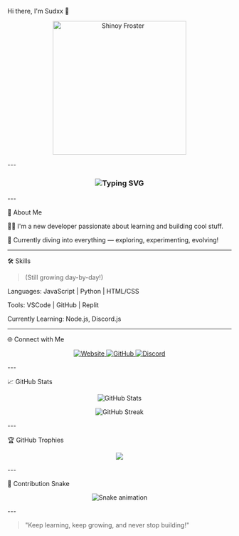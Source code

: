 Hi there, I'm Sudxx 👋

<p align="center">
  <img src="./media/Shinoy Froster.jpg" alt="Shinoy Froster" width="300px" />
</p>
---

<h3 align="center">
  <img src="https://readme-typing-svg.herokuapp.com?font=Fira+Code&size=24&pause=1000&center=true&vCenter=true&multiline=true&width=435&lines=New+Developer;Always+Learning+Something+New!" alt="Typing SVG" />
</h3>
---

🚀 About Me

🧑‍💻 I'm a new developer passionate about learning and building cool stuff.

🌱 Currently diving into everything — exploring, experimenting, evolving!



---

🛠️ Skills

> (Still growing day-by-day!)



Languages: JavaScript | Python | HTML/CSS

Tools: VSCode | GitHub | Replit

Currently Learning: Node.js, Discord.js



---

🌐 Connect with Me

<p align="center">
  <a href="https://top.gg/bot/833248024326963201" target="_blank">
    <img alt="Website" src="https://img.shields.io/badge/Website-Top.gg-blue?style=for-the-badge&logo=google-chrome" />
  </a>
  <a href="https://github.com/ShinoyFroster" target="_blank">
    <img alt="GitHub" src="https://img.shields.io/badge/GitHub-ShinoyFroster-black?style=for-the-badge&logo=github" />
  </a>
  <a href="https://discord.com/users/659644949658075156" target="_blank">
    <img alt="Discord" src="https://img.shields.io/badge/Discord-Sudxx%230001-5865F2?style=for-the-badge&logo=discord&logoColor=white" />
  </a>
</p>
---

📈 GitHub Stats

<p align="center">
  <img src="https://github-readme-stats.vercel.app/api?username=ShinoyFroster&show_icons=true&theme=radical" alt="GitHub Stats" />
</p><p align="center">
  <img src="https://github-readme-streak-stats.herokuapp.com/?user=ShinoyFroster&theme=radical" alt="GitHub Streak" />
</p>
---

🏆 GitHub Trophies

<p align="center">
  <img src="https://github-profile-trophy.vercel.app/?username=ShinoyFroster&theme=radical&no-frame=true&no-bg=true&margin-w=4" />
</p>
---

🐍 Contribution Snake

<p align="center">
  <img src="https://raw.githubusercontent.com/TheSudxx/TheSudxx/output/github-contribution-grid-snake.svg" alt="Snake animation" />
</p>
---

> "Keep learning, keep growing, and never stop building!"

